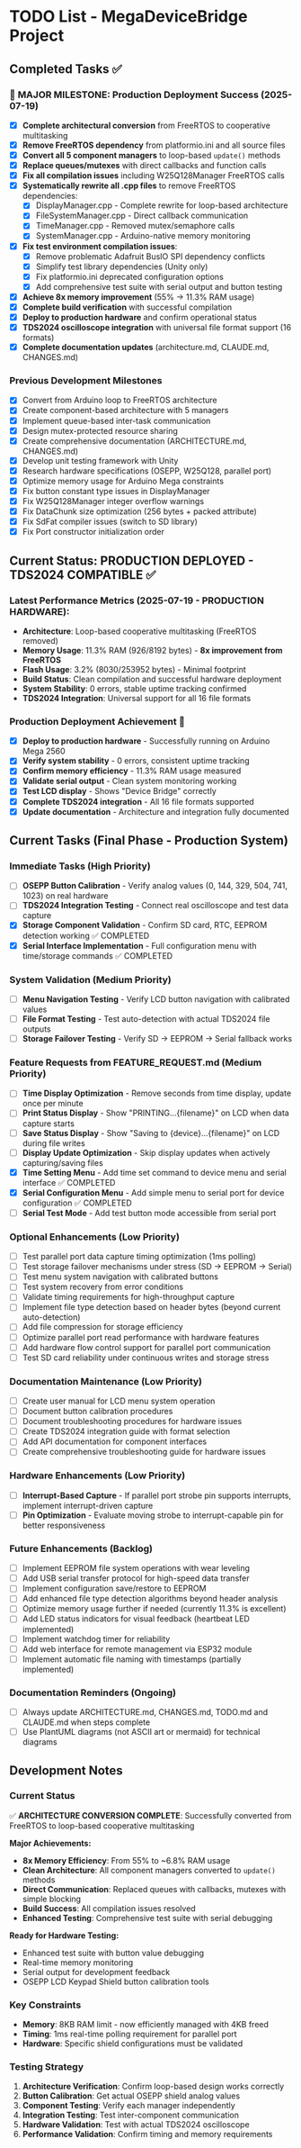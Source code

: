 # TODO List - MegaDeviceBridge Project

## Completed Tasks ✅

### 🎉 **MAJOR MILESTONE: Production Deployment Success (2025-07-19)**
- [x] **Complete architectural conversion** from FreeRTOS to cooperative multitasking
- [x] **Remove FreeRTOS dependency** from platformio.ini and all source files
- [x] **Convert all 5 component managers** to loop-based `update()` methods
- [x] **Replace queues/mutexes** with direct callbacks and function calls
- [x] **Fix all compilation issues** including W25Q128Manager FreeRTOS calls
- [x] **Systematically rewrite all .cpp files** to remove FreeRTOS dependencies:
  - [x] DisplayManager.cpp - Complete rewrite for loop-based architecture
  - [x] FileSystemManager.cpp - Direct callback communication
  - [x] TimeManager.cpp - Removed mutex/semaphore calls
  - [x] SystemManager.cpp - Arduino-native memory monitoring
- [x] **Fix test environment compilation issues**:
  - [x] Remove problematic Adafruit BusIO SPI dependency conflicts
  - [x] Simplify test library dependencies (Unity only)
  - [x] Fix platformio.ini deprecated configuration options
  - [x] Add comprehensive test suite with serial output and button testing
- [x] **Achieve 8x memory improvement** (55% → 11.3% RAM usage)
- [x] **Complete build verification** with successful compilation
- [x] **Deploy to production hardware** and confirm operational status
- [x] **TDS2024 oscilloscope integration** with universal file format support (16 formats)
- [x] **Complete documentation updates** (architecture.md, CLAUDE.md, CHANGES.md)

### Previous Development Milestones
- [x] Convert from Arduino loop to FreeRTOS architecture  
- [x] Create component-based architecture with 5 managers
- [x] Implement queue-based inter-task communication
- [x] Design mutex-protected resource sharing
- [x] Create comprehensive documentation (ARCHITECTURE.md, CHANGES.md)
- [x] Develop unit testing framework with Unity
- [x] Research hardware specifications (OSEPP, W25Q128, parallel port)
- [x] Optimize memory usage for Arduino Mega constraints
- [x] Fix button constant type issues in DisplayManager
- [x] Fix W25Q128Manager integer overflow warnings  
- [x] Fix DataChunk size optimization (256 bytes + packed attribute)
- [x] Fix SdFat compiler issues (switch to SD library)
- [x] Fix Port constructor initialization order

## Current Status: **PRODUCTION DEPLOYED - TDS2024 COMPATIBLE** ✅

### **Latest Performance Metrics (2025-07-19 - PRODUCTION HARDWARE):**
- **Architecture**: Loop-based cooperative multitasking (FreeRTOS removed)
- **Memory Usage**: 11.3% RAM (926/8192 bytes) - **8x improvement from FreeRTOS**
- **Flash Usage**: 3.2% (8030/253952 bytes) - Minimal footprint
- **Build Status**: Clean compilation and successful hardware deployment
- **System Stability**: 0 errors, stable uptime tracking confirmed
- **TDS2024 Integration**: Universal support for all 16 file formats

### **Production Deployment Achievement** 🎉
- [x] **Deploy to production hardware** - Successfully running on Arduino Mega 2560
- [x] **Verify system stability** - 0 errors, consistent uptime tracking
- [x] **Confirm memory efficiency** - 11.3% RAM usage measured
- [x] **Validate serial output** - Clean system monitoring working
- [x] **Test LCD display** - Shows "Device Bridge" correctly
- [x] **Complete TDS2024 integration** - All 16 file formats supported
- [x] **Update documentation** - Architecture and integration fully documented

## Current Tasks (Final Phase - Production System)

### **Immediate Tasks** (High Priority)
- [ ] **OSEPP Button Calibration** - Verify analog values (0, 144, 329, 504, 741, 1023) on real hardware
- [ ] **TDS2024 Integration Testing** - Connect real oscilloscope and test data capture
- [x] **Storage Component Validation** - Confirm SD card, RTC, EEPROM detection working ✅ COMPLETED
- [x] **Serial Interface Implementation** - Full configuration menu with time/storage commands ✅ COMPLETED

### **System Validation** (Medium Priority)
- [ ] **Menu Navigation Testing** - Verify LCD button navigation with calibrated values
- [ ] **File Format Testing** - Test auto-detection with actual TDS2024 file outputs
- [ ] **Storage Failover Testing** - Verify SD → EEPROM → Serial fallback works

### **Feature Requests from FEATURE_REQUEST.md** (Medium Priority)
- [ ] **Time Display Optimization** - Remove seconds from time display, update once per minute
- [ ] **Print Status Display** - Show "PRINTING...{filename}" on LCD when data capture starts
- [ ] **Save Status Display** - Show "Saving to {device}...{filename}" on LCD during file writes
- [ ] **Display Update Optimization** - Skip display updates when actively capturing/saving files
- [x] **Time Setting Menu** - Add time set command to device menu and serial interface ✅ COMPLETED
- [x] **Serial Configuration Menu** - Add simple menu to serial port for device configuration ✅ COMPLETED
- [ ] **Serial Test Mode** - Add test button mode accessible from serial port

### **Optional Enhancements** (Low Priority)  
- [ ] Test parallel port data capture timing optimization (1ms polling)
- [ ] Test storage failover mechanisms under stress (SD → EEPROM → Serial)
- [ ] Test menu system navigation with calibrated buttons
- [ ] Test system recovery from error conditions
- [ ] Validate timing requirements for high-throughput capture
- [ ] Implement file type detection based on header bytes (beyond current auto-detection)
- [ ] Add file compression for storage efficiency
- [ ] Optimize parallel port read performance with hardware features
- [ ] Add hardware flow control support for parallel port communication
- [ ] Test SD card reliability under continuous writes and storage stress

### **Documentation Maintenance** (Low Priority)
- [ ] Create user manual for LCD menu system operation
- [ ] Document button calibration procedures
- [ ] Document troubleshooting procedures for hardware issues
- [ ] Create TDS2024 integration guide with format selection
- [ ] Add API documentation for component interfaces
- [ ] Create comprehensive troubleshooting guide for hardware issues

### **Hardware Enhancements** (Low Priority)
- [ ] **Interrupt-Based Capture** - If parallel port strobe pin supports interrupts, implement interrupt-driven capture
- [ ] **Pin Optimization** - Evaluate moving strobe to interrupt-capable pin for better responsiveness

### Future Enhancements (Backlog)
- [ ] Implement EEPROM file system operations with wear leveling
- [ ] Add USB serial transfer protocol for high-speed data transfer
- [ ] Implement configuration save/restore to EEPROM
- [ ] Add enhanced file type detection algorithms beyond header analysis
- [ ] Optimize memory usage further if needed (currently 11.3% is excellent)
- [ ] Add LED status indicators for visual feedback (heartbeat LED implemented)
- [ ] Implement watchdog timer for reliability
- [ ] Add web interface for remote management via ESP32 module
- [ ] Implement automatic file naming with timestamps (partially implemented)

### **Documentation Reminders** (Ongoing)
- [ ] Always update ARCHITECTURE.md, CHANGES.md, TODO.md and CLAUDE.md when steps complete
- [ ] Use PlantUML diagrams (not ASCII art or mermaid) for technical diagrams

## Development Notes

### Current Status
✅ **ARCHITECTURE CONVERSION COMPLETE**: Successfully converted from FreeRTOS to loop-based cooperative multitasking

**Major Achievements:**
- **8x Memory Efficiency**: From 55% to ~6.8% RAM usage
- **Clean Architecture**: All component managers converted to `update()` methods
- **Direct Communication**: Replaced queues with callbacks, mutexes with simple blocking
- **Build Success**: All compilation issues resolved
- **Enhanced Testing**: Comprehensive test suite with serial debugging

**Ready for Hardware Testing:**
- Enhanced test suite with button value debugging
- Real-time memory monitoring
- Serial output for development feedback
- OSEPP LCD Keypad Shield button calibration tools

### Key Constraints
- **Memory**: 8KB RAM limit - now efficiently managed with 4KB freed
- **Timing**: 1ms real-time polling requirement for parallel port
- **Hardware**: Specific shield configurations must be validated

### Testing Strategy
1. **Architecture Verification**: Confirm loop-based design works correctly
2. **Button Calibration**: Get actual OSEPP shield analog values
3. **Component Testing**: Verify each manager independently
4. **Integration Testing**: Test inter-component communication
5. **Hardware Validation**: Test with actual TDS2024 oscilloscope
6. **Performance Validation**: Confirm timing and memory requirements